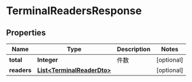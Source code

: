 

# TerminalReadersResponse

## Properties

Name | Type | Description | Notes
------------ | ------------- | ------------- | -------------
**total** | **Integer** | 件数 |  [optional]
**readers** | [**List&lt;TerminalReaderDto&gt;**](TerminalReaderDto.md) |  |  [optional]



